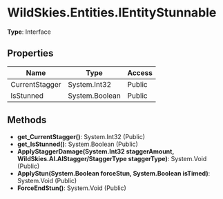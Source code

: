 ﻿# WildSkies.Entities.IEntityStunnable

**Type**: Interface

## Properties

| Name | Type | Access |
|------|------|--------|
| CurrentStagger | System.Int32 | Public |
| IsStunned | System.Boolean | Public |

## Methods

- **get_CurrentStagger()**: System.Int32 (Public)
- **get_IsStunned()**: System.Boolean (Public)
- **ApplyStaggerDamage(System.Int32 staggerAmount, WildSkies.AI.AIStagger/StaggerType staggerType)**: System.Void (Public)
- **ApplyStun(System.Boolean forceStun, System.Boolean isTimed)**: System.Void (Public)
- **ForceEndStun()**: System.Void (Public)

